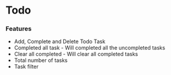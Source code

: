# Todo

### Features

- Add, Complete and Delete Todo Task
- Completed all task - Will completed all the uncompleted tasks
- Clear all completed - Will clear all completed tasks
- Total number of tasks
- Task filter
